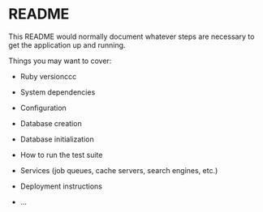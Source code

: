 # README

This README would normally document whatever steps are necessary to get the
application up and running.

Things you may want to cover:

* Ruby versionccc

* System dependencies

* Configuration

* Database creation

* Database initialization

* How to run the test suite

* Services (job queues, cache servers, search engines, etc.)

* Deployment instructions

* ...
